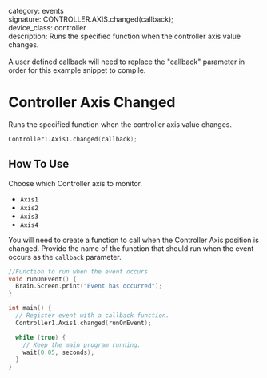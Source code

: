 category: events  
signature: CONTROLLER.AXIS.changed(callback);  
device_class: controller  
description: Runs the specified function when the controller axis value changes.<br /><br />A user defined callback will need to replace the "callback" parameter in order for this example snippet to compile.  

# Controller Axis Changed

Runs the specified function when the controller axis value changes.

```cpp
Controller1.Axis1.changed(callback);
```

## How To Use

Choose which Controller axis to monitor.

* `Axis1`
* `Axis2`
* `Axis3`
* `Axis4`

You will need to create a function to call when the Controller Axis position is changed. Provide the name of the function that should run when the event occurs as the `callback` parameter.

```cpp
//Function to run when the event occurs
void runOnEvent() {
  Brain.Screen.print("Event has occurred");
}

int main() {
  // Register event with a callback function.
  Controller1.Axis1.changed(runOnEvent);

  while (true) {
    // Keep the main program running.
    wait(0.05, seconds);
  }
}
```

<advanced>
</advanced>